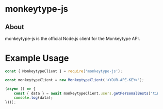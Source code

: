 # monkeytype-js

## About
monkeytype-js is the official Node.js client for the Monkeytype API.

# Example Usage

```js
const { MonkeytypeClient } = require('monkeytype-js');

const monkeytypeClient = new MonkeytypeClient('<YOUR-APE-KEY>');

(async () => {
    const { data } = await monkeytypeClient.users.getPersonalBests('time', 15);
    console.log(data);
})();
```
